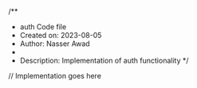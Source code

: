 /**
 * auth Code file
 * Created on: 2023-08-05
 * Author: Nasser Awad
 *
 * Description: Implementation of auth functionality
 */
 
// Implementation goes here

